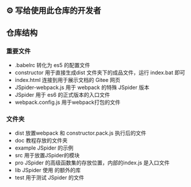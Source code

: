 ## :gear: 写给使用此仓库的开发者


## 仓库结构
### 重要文件
- .babelrc 转化为 es5 的配置文件
- constructor 用于直接生成dist 文件夹下的成品文件，运行 index.bat 即可
- index.html 连接到用于展示文档的 Gitee 网页
- JSpider-webpack.js 用于 webpack 的特殊 JSpider 版本
- JSpider 用于 es6 的正式版本的入口文件
- webpack.config.js 用于webpack打包的文件

### 文件夹
- dist 放置webpack 和 constructor.pack.js 执行后的文件
- doc 教程存放的文件夹
- example JSpider 的示例
- src 用于放置JSpider的模块
- pro JSpider 的高级函数集的存放位置，内部的index.js 是入口文件
- lib JSpider 使用 的额外的库
- test 用于测试 JSpider 的文件